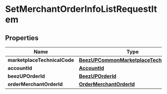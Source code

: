 
# SetMerchantOrderInfoListRequestItem

## Properties
Name | Type | Description | Notes
------------ | ------------- | ------------- | -------------
**marketplaceTechnicalCode** | [**BeezUPCommonMarketplaceTechnicalCode**](BeezUPCommonMarketplaceTechnicalCode.md) |  | 
**accountId** | [**AccountId**](AccountId.md) |  | 
**beezUPOrderId** | [**BeezUPOrderId**](BeezUPOrderId.md) |  | 
**orderMerchantOrderId** | [**OrderMerchantOrderId**](OrderMerchantOrderId.md) |  | 



